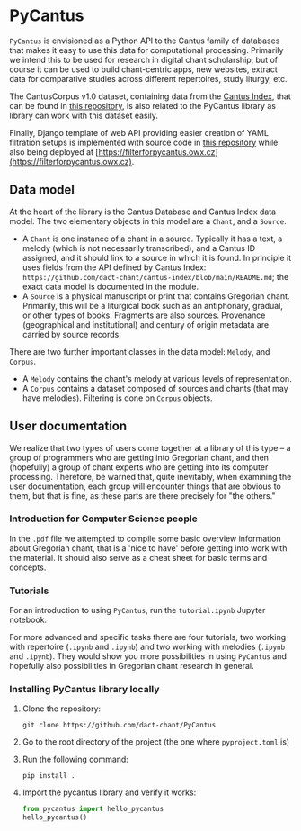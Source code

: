 # PyCantus
`PyCantus` is envisioned as a Python API to the Cantus family of databases that makes it easy to use this data for computational processing. Primarily we intend this to be used for research in digital chant scholarship, but of course it can be used to build chant-centric apps, new websites, extract data for comparative studies across different repertoires, study liturgy, etc.  
  
The CantusCorpus v1.0 dataset, containing data from the [Cantus Index](https://cantusindex.org/), that can be found in [this repository](https://github.com/DvorakovaA/CantusCorpus), is also related to the PyCantus library as library can work with this dataset easily.

Finally, Django template of web API providing easier creation of YAML filtration setups is implemented with source code in [this repository](https://github.com/DvorakovaA/filterforpycantus) while also being deployed at [https://filterforpycantus.owx.cz](https://filterforpycantus.owx.cz).

## Data model

At the heart of the library is the Cantus Database and Cantus Index data model. The two elementary objects in this model are a `Chant`, and a `Source`.

* A `Chant` is one instance of a chant in a source. Typically it has a text, a melody (which is not necessarily transcribed), and a Cantus ID assigned, and it should link to a source in which it is found. In principle it uses fields from the API defined by Cantus Index: `https://github.com/dact-chant/cantus-index/blob/main/README.md`; the exact data model is documented in the module.
* A `Source` is a physical manuscript or print that contains Gregorian chant. Primarily, this will be a liturgical book such as an antiphonary, gradual, or other types of books. Fragments are also sources. Provenance (geographical and institutional) and century of origin metadata are carried by source records.

There are two further important classes in the data model: `Melody`, and `Corpus`.

* A `Melody` contains the chant's melody at various levels of representation.
* A `Corpus` contains a dataset composed of sources and chants (that may have melodies). Filtering is done on `Corpus` objects.

## User documentation

We realize that two types of users come together at a library of this type – a group of programmers who are getting into Gregorian chant, and then (hopefully) a group of chant experts who are getting into its computer processing. Therefore, be warned that, quite inevitably, when examining the user documentation, each group will encounter things that are obvious to them, but that is fine, as these parts are there precisely for "the others."

### Introduction for Computer Science people
In the `.pdf` file we attempted to compile some basic overview information about Gregorian chant, that is a 'nice to have' before getting into work with the material. It should also serve as a cheat sheet for basic terms and concepts.


### Tutorials

For an introduction to using `PyCantus`, run the `tutorial.ipynb` Jupyter notebook.  
  
For more advanced and specific tasks there are four tutorials, two working with repertoire (`.ipynb` and `.ipynb`) and two working with melodies (`.ipynb` and `.ipynb`). They would show you
more possibilities in using `PyCantus` and hopefully also possibilities in Gregorian chant research in general.

### Installing PyCantus library locally

1. Clone the repository:
    
    ```git clone https://github.com/dact-chant/PyCantus```
   
2. Go to the root directory of the project (the one where `pyproject.toml` is)
3. Run the following command:

    ```pip install .```
   
4. Import the pycantus library and verify it works:

    ```python
    from pycantus import hello_pycantus
    hello_pycantus()
    ```
